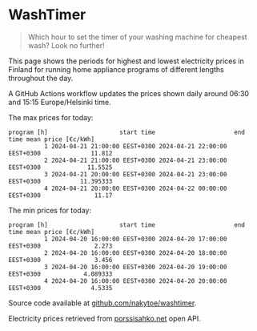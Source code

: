 
# WashTimer

> Which hour to set the timer of your washing machine for cheapest wash? Look no further!

This page shows the periods for highest and lowest electricity prices in Finland 
for running home appliance programs of different lengths throughout the day. 

A GitHub Actions workflow updates the prices shown daily around 06:30 and 15:15 Europe/Helsinki time.

The max prices for today:

	program [h]                    start time                      end time mean price [€c/kWh]
	          1 2024-04-21 21:00:00 EEST+0300 2024-04-21 22:00:00 EEST+0300              11.812
	          2 2024-04-21 21:00:00 EEST+0300 2024-04-21 23:00:00 EEST+0300             11.5525
	          3 2024-04-21 20:00:00 EEST+0300 2024-04-21 23:00:00 EEST+0300           11.395333
	          4 2024-04-21 20:00:00 EEST+0300 2024-04-22 00:00:00 EEST+0300               11.17

The min prices for today:

	program [h]                    start time                      end time mean price [€c/kWh]
	          1 2024-04-20 16:00:00 EEST+0300 2024-04-20 17:00:00 EEST+0300               2.273
	          2 2024-04-20 16:00:00 EEST+0300 2024-04-20 18:00:00 EEST+0300               3.456
	          3 2024-04-20 16:00:00 EEST+0300 2024-04-20 19:00:00 EEST+0300            4.089333
	          4 2024-04-20 16:00:00 EEST+0300 2024-04-20 20:00:00 EEST+0300              4.5335


Source code available at [github.com/nakytoe/washtimer](https://github.com/nakytoe/washtimer).

Electricity prices retrieved from [porssisahko.net](https://porssisahko.net/api) open API.
